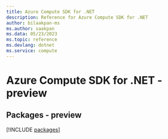 ```yaml
---
title: Azure Compute SDK for .NET
description: Reference for Azure Compute SDK for .NET
author: bilaakpan-ms
ms.author: saakpan
ms.data: 05/23/2023
ms.topic: reference
ms.devlang: dotnet
ms.service: compute
---
```

# Azure Compute SDK for .NET - preview
## Packages - preview
[!INCLUDE [packages](compute-index.md)]